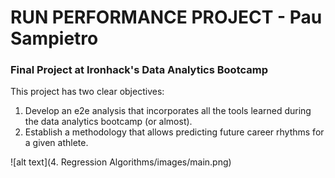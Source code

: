 # RUN PERFORMANCE PROJECT - Pau Sampietro 
### Final Project at Ironhack's Data Analytics Bootcamp

This project has two clear objectives:
1. Develop an e2e analysis that incorporates all the tools learned during the data analytics bootcamp (or almost).
2. Establish a methodology that allows predicting future career rhythms for a given athlete.

![alt text](4. Regression Algorithms/images/main.png)